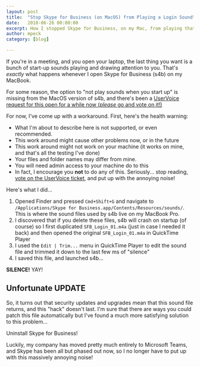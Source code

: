 ```yaml
---
layout: post
title:  "Stop Skype for Business (on MacOS) from Playing a Login Sound"
date:   2018-06-26 00:00:00
excerpt: How I stopped Skype for Business, on my Mac, from playing that really annoying "whoosh" sounds when it starts up.
author: mpeck
category: [blog]

---
```


If you're in a meeting, and you open your laptop, the last thing you want is a bunch of start-up sounds playing and drawing attention to you. That's *exactly* what happens whenever I open Skype for Business (s4b) on my MacBook.

For some reason, the option to "not play sounds when you start up" is missing from the MacOS version of s4b, and there's been a [UserVoice request for this open for a while now (*please* go and vote on it!)][uservoice]

For now, I've come up with a workaround. First, here's the health warning:

* What I'm about to describe here is not supported, or even recommended.
* This work around might cause other problems now, or in the future
* This work around might not work on your machine (it works on mine, and that's all the testing I've done)
* Your files and folder names may differ from mine.
* You will need admin access to your machine do to this
* In fact, I encourage you **not** to do any of this. Seriously... stop reading, [vote on the UserVoice ticket][uservoice], and put up with the annoying noise!

Here's what I did...

1. Opened Finder and pressed `Cmd+Shift+G` and navigate to `/Applications/Skype for Business.app/Contents/Resources/sounds/`. This is where the sound files used by s4b live on my MacBook Pro.
2. I discovered that if you delete these files, s4b will crash on startup (of course) so I first duplicated `SFB_Login_01.m4a` (just in case I needed it back) and then opened the original `SFB_Login_01.m4a` in QuickTime Player
3. I used the `Edit | Trim...` menu in QuickTime Player to edit the sound file and trimmed it down to the last few ms of "silence"
4. I saved this file, and launched s4b...

**SILENCE!** YAY!

## Unfortunate UPDATE

So, it turns out that security updates and upgrades mean that this sound file returns, and this "hack" doesn't last. I'm sure that there are ways you could patch this file automatically but I've found a much more satisfying solution to this problem...

Uninstall Skype for Business!

Luckily, my company has moved pretty much entirely to Microsoft Teams, and Skype has been all but phased out now, so I no longer have to put up with this massively annoying noise!

[uservoice]: https://www.skypefeedback.com/forums/299910--recently-released/suggestions/32559769-login-sound
